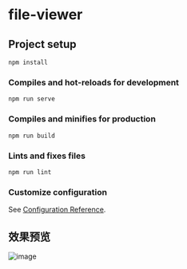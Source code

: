 # file-viewer

## Project setup
```
npm install
```

### Compiles and hot-reloads for development
```
npm run serve
```

### Compiles and minifies for production
```
npm run build
```

### Lints and fixes files
```
npm run lint
```

### Customize configuration
See [Configuration Reference](https://cli.vuejs.org/config/).

## 效果预览
![image](https://user-images.githubusercontent.com/29938944/165071948-689fd278-1cdf-4d29-a575-bd42382b85ee.png)
